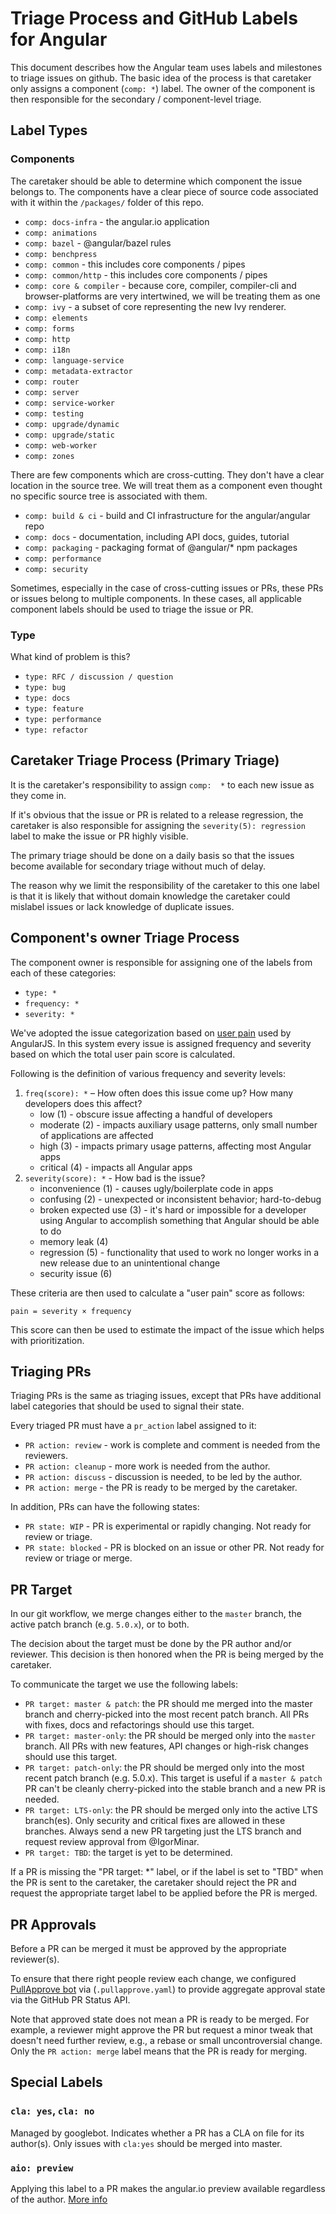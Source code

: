 # Triage Process and GitHub Labels for Angular

This document describes how the Angular team uses labels and milestones to triage issues on github.
The basic idea of the process is that caretaker only assigns a component (`comp: *`) label.
The owner of the component is then responsible for the secondary / component-level triage.


## Label Types

### Components

The caretaker should be able to determine which component the issue belongs to.
The components have a clear piece of source code associated with it within the `/packages/` folder of this repo.

* `comp: docs-infra` - the angular.io application
* `comp: animations`
* `comp: bazel` - @angular/bazel rules
* `comp: benchpress`
* `comp: common` - this includes core components / pipes
* `comp: common/http` - this includes core components / pipes
* `comp: core & compiler` - because core, compiler, compiler-cli and
  browser-platforms are very intertwined, we will be treating them as one
* `comp: ivy` - a subset of core representing the new Ivy renderer.
* `comp: elements`
* `comp: forms`
* `comp: http`
* `comp: i18n`
* `comp: language-service`
* `comp: metadata-extractor`
* `comp: router`
* `comp: server`
* `comp: service-worker`
* `comp: testing`
* `comp: upgrade/dynamic`
* `comp: upgrade/static`
* `comp: web-worker`
* `comp: zones`

There are few components which are cross-cutting.
They don't have a clear location in the source tree.
We will treat them as a component even thought no specific source tree is associated with them.

* `comp: build & ci` - build and CI infrastructure for the angular/angular repo
* `comp: docs` - documentation, including API docs, guides, tutorial
* `comp: packaging` - packaging format of @angular/* npm packages
* `comp: performance`
* `comp: security`

Sometimes, especially in the case of cross-cutting issues or PRs, these PRs or issues belong to multiple components.
In these cases, all applicable component labels should be used to triage the issue or PR.


### Type

What kind of problem is this?

* `type: RFC / discussion / question`
* `type: bug`
* `type: docs`
* `type: feature`
* `type: performance`
* `type: refactor`


## Caretaker Triage Process (Primary Triage)

It is the caretaker's responsibility to assign `comp:  *` to each new issue as they come in.

If it's obvious that the issue or PR is related to a release regression, the caretaker is also responsible for assigning the `severity(5): regression` label to make the issue or PR highly visible.

The primary triage should be done on a daily basis so that the issues become available for secondary triage without much of delay.

The reason why we limit the responsibility of the caretaker to this one label is that it is likely that without domain knowledge the caretaker could mislabel issues or lack knowledge of duplicate issues.


## Component's owner Triage Process

The component owner is responsible for assigning one of the labels from each of these categories:

- `type: *`
- `frequency: *`
- `severity: *`

We've adopted the issue categorization based on [user pain](http://www.lostgarden.com/2008/05/improving-bug-triage-with-user-pain.html) used by AngularJS. In this system every issue is assigned frequency and severity based on which the total user pain score is calculated.

Following is the definition of various frequency and severity levels:

1. `freq(score): *` – How often does this issue come up? How many developers does this affect?
    * low (1) - obscure issue affecting a handful of developers
    * moderate (2) - impacts auxiliary usage patterns, only small number of applications are affected
    * high (3) - impacts primary usage patterns, affecting most Angular apps
    * critical (4) - impacts all Angular apps
1. `severity(score): *` - How bad is the issue?
    * inconvenience (1) - causes ugly/boilerplate code in apps
    * confusing (2) - unexpected or inconsistent behavior; hard-to-debug
    * broken expected use (3) - it's hard or impossible for a developer using Angular to accomplish something that Angular should be able to do
    * memory leak (4)
    * regression (5) - functionality that used to work no longer works in a new release due to an unintentional change
    * security issue (6)


These criteria are then used to calculate a "user pain" score as follows:

`pain = severity × frequency`

This score can then be used to estimate the impact of the issue which helps with prioritization.


## Triaging PRs

Triaging PRs is the same as triaging issues, except that PRs have additional label categories that should be used to signal their state.

Every triaged PR must have a `pr_action` label assigned to it:

* `PR action: review` - work is complete and comment is needed from the reviewers.
* `PR action: cleanup` - more work is needed from the author.
* `PR action: discuss` - discussion is needed, to be led by the author.
* `PR action: merge` - the PR is ready to be merged by the caretaker.

In addition, PRs can have the following states:

* `PR state: WIP` - PR is experimental or rapidly changing. Not ready for review or triage.
* `PR state: blocked` - PR is blocked on an issue or other PR. Not ready for review or triage or merge.


## PR Target

In our git workflow, we merge changes either to the `master` branch, the active patch branch (e.g. `5.0.x`), or to both.

The decision about the target must be done by the PR author and/or reviewer.
This decision is then honored when the PR is being merged by the caretaker.

To communicate the target we use the following labels:

* `PR target: master & patch`: the PR should me merged into the master branch and cherry-picked into the most recent patch branch. All PRs with fixes, docs and refactorings should use this target.
* `PR target: master-only`: the PR should be merged only into the `master` branch. All PRs with new features, API changes or high-risk changes should use this target.
* `PR target: patch-only`: the PR should be merged only into the most recent patch branch (e.g. 5.0.x). This target is useful if a `master & patch` PR can't be cleanly cherry-picked into the stable branch and a new PR is needed.
* `PR target: LTS-only`: the PR should be merged only into the active LTS branch(es). Only security and critical fixes are allowed in these branches. Always send a new PR targeting just the LTS branch and request review approval from @IgorMinar.
* `PR target: TBD`: the target is yet to be determined.

If a PR is missing the "PR target: *" label, or if the label is set to "TBD" when the PR is sent to the caretaker, the caretaker should reject the PR and request the appropriate target label to be applied before the PR is merged.


## PR Approvals

Before a PR can be merged it must be approved by the appropriate reviewer(s).

To ensure that there right people review each change, we configured [PullApprove bot](https://about.pullapprove.com/) via (`.pullapprove.yaml`) to provide aggregate approval state via the GitHub PR Status API.

Note that approved state does not mean a PR is ready to be merged.
For example, a reviewer might approve the PR but request a minor tweak that doesn't need further review, e.g., a rebase or small uncontroversial change.
Only the `PR action: merge` label means that the PR is ready for merging.


## Special Labels

### `cla: yes`, `cla: no`
Managed by googlebot.
Indicates whether a PR has a CLA on file for its author(s).
Only issues with `cla:yes` should be merged into master.

### `aio: preview`
Applying this label to a PR makes the angular.io preview available regardless of the author. [More info](../aio/aio-builds-setup/docs/overview--security-model.md)
